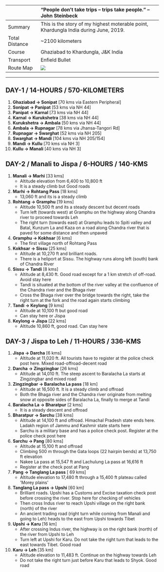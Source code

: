 | | “People don’t take trips – trips take people.” – John Steinbeck|
| :--- | :--- |
| Summary | This is the story of my highest moterable point, Khardungla India during June, 2019.|
| Total Distance | ~2100 kilometers |
| Course | Ghaziabad to Khardungla, J&K India |
| Transport | Enfield Bullet |
| Route Map |![](https://github.com/inbravo/travel/blob/master/january-2019/images/k/route-map.jpg)|

---

##  DAY-1 / 14-HOURS / 570-KILOMETERS
1. **Ghaziabad -> Sonipat** [70 kms via Eastern Peripheral]
2. **Sonipat -> Panipat** [53 kms via NH 44]
3. **Panipat -> Karnal** [73 kms via NH 44]
4. **Karnal -> Kurukshetra** [38 kms via NH 44]
5. **Kurukshetra -> Ambala** [50 kms via NH 44]
6. **Ambala -> Rupnagar** [78 kms via Jhansa-Tangori Rd]
7. **Rupnagar -> Swarghat** [52 kms via NH 205]
8. **Swarghat -> Mandi** [104 kms via NH 205/154]
9. **Mandi -> Kullu** [70 kms via NH 3]
10. **Kullu -> Manali** [40 kms via NH 3]

##  DAY-2 / Manali to Jispa / 6-HOURS / 140-KMS
1. **Manali -> Marhi** [33 kms]
	* Altitude elevation from 6,400 to 10,800 ft 
	* It is a steady climb but Good roads
2. **Marhi -> Rohtang Pass** [18 kms]
	* 13,060 ft and its is a steady climb
3. **Rohtang -> Gramphu** [19 kms]
	* Altitude 10,500 ft and its a steady descent but decent roads 
	* Turn left (towards west) at Gramphu on the highway along Chandra river to proceed towards Leh
	* The right turn (towards east) at Gramphu leads to Spiti valley and Batal, Kunzum La and Kaza on a road along Chandra river that is paved for some distance and then unpaved
4. **Gramphu -> Kokhsar** [6 kms]
	* The first village north of Rohtang Pass
5. **Kokhsar -> Sissu** [25 kms]
	* Altitude at 10,270 ft and brilliant roads. 
	* There is a heliport at Sissu. The highway runs along left (south) bank of Chandra River
6. **Sissu -> Tandi** [8 kms]
	* Altitude at 8,430 ft. Good road except for a 1 km stretch of off-road. Avoid stay here
	* Tandi is situated at the bottom of the river valley at the confluence of the Chandra river and the Bhaga river
	* Cross the Bhaga river over the bridge towards the right, take the right turn at the fork and the road again starts climbing
7. **Tandi -> Keylong** [9 kms]
	* Altitude at 10,100 ft but good road
	* Can stay here or Jispa
8. **Keylong -> Jispa** [22 kms]
	* Altitude 10,860 ft, good road. Can stay here

##  DAY-3 / Jispa to Leh / 11-HOURS / 336-KMS
1. **Jispa -> Darcha** [6 kms]
	* Altitude at 11,020 ft. All tourists have to register at the police check post here. Mixed road-offroad-decent road
2. **Darcha -> Zingzingbar** [26 kms]
	* Altitude at 14,010 ft. The steep ascent to Baralacha La starts at Zingzingbar and mixed road
3. **Zingzingbar -> Baralacha La pass** [18 km]
	* Altitude at 16,500 ft. It is a steady climb and offroad
	* Both the Bhaga river and the Chandra river originate from melting snow at opposite sides of Baralacha La, finally to merge at Tandi
4. **Baralacha La -> Bharatpur** [2 kms]
	* It is a steady descent and offroad
5. **Bharatpur -> Sarchu** [38 kms]
	* Altitude at 14,100 ft and offroad. Himachal Pradesh state ends here. Ladakh region of Jammu and Kashmir state starts here
	* Sarchu is a military base and has a police check post. Register at the police check post here 
6. **Sarchu -> Pang** [80 kms]
	* Altitude at 15,100 ft and offroad
	* Climbing 500 m through the Gata loops (22 hairpin bends) at 13,750 ft elevation 
	* Nakee La pass at 15,547 ft and Lachulung La pass at 16,616 ft
	* Register at the check post at Pang
7. **Pang -> Tanglang La pass** [ 69 kms]
	* Altitude elevation to 17,480 ft through a 15,400 ft plateau called 'Morey plains'
8. **Tanglang La pass -> Upshi** [60 km]
	* Brilliant roads. Upshi has a Customs and Excise taxation check post before crossing the river. Stop here for checking of vehicles
	* Then cross Indus river to reach Upshi village on the right bank (north) of the river 
	* An ancient trading road (right turn while coming from Manali and going to Leh) heads to the east from Upshi towards Tibet
9. **Upshi -> Karu** [16 km] 
	* After crossing Indus river, the highway is on the right bank (north) of the river from Upshi to Leh
	* Turn left at Upshi for Karu. Do not take the right turn that leads to the east towards Tibet. Good road
10. **Karu -> Leh** [35 km]
	* Altitude elevation to 11,483 ft. Continue on the highway towards Leh
	* Do not take the right turn just before Karu that leads to Shyok. Good road

